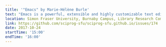 ```yaml
---
title: '"Emacs" by Marie-Hélène Burle'
text: "Emacs is a powerful, extensible and highly customizable text editor. It can do anything that can be done with plain text: write and run code, literate programming, version control, writing your papers and thesis, organizing your agenda and notes, emails, etc. The idea behind this workshop is to get you started on your emacs journey so that you can more easy look for information and build up the knowledge yourself."
location: Simon Fraser University, Burnaby Campus, Library Research Commons
link: https://github.com/sciprog-sfu/sciprog-sfu.github.io/issues/174
date: 2017-10-24
startTime: '15:00'
endTime: '16:00'
---
```

